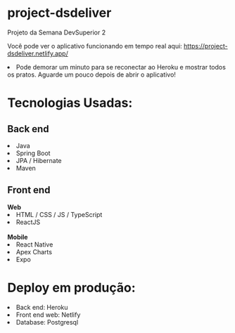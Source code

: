 # project-dsdeliver 

Projeto da Semana DevSuperior 2

Você pode ver o aplicativo funcionando em tempo real aqui: https://project-dsdeliver.netlify.app/

<li> Pode demorar um minuto para se reconectar ao Heroku e mostrar todos os pratos. Aguarde um pouco depois de abrir o aplicativo! </li>

# Tecnologias Usadas:
<h2> Back end </h2>
<li> Java </li>
<li> Spring Boot </li>
<li> JPA / Hibernate </li>
<li> Maven </li>

<h2> Front end </h2>
<strong> Web </strong>
<li> HTML / CSS / JS / TypeScript </li>
<li> ReactJS </li><br />
<strong> Mobile </strong>
<li> React Native </li>
<li> Apex Charts </li>
<li> Expo </li>

# Deploy em produção:
<li> Back end: Heroku </li>
<li> Front end web: Netlify </li>
<li> Database: Postgresql </li>
